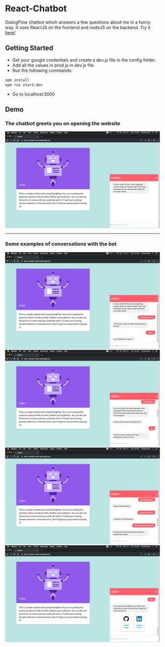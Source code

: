 # React-Chatbot
DialogFlow chatbot which answers a few questions about me in a funny way.
It uses ReactJS on the frontend and nodeJS on the backend.
Try it [here!](https://chatbot-react.herokuapp.com/)

## Getting Started
- Get your google credentials and create a dev.js file in the config folder.
- Add all the values in prod.js in dev.js file.
- Run the following commands:
```
npm install
npm run start:dev
```
- Go to localhost:5000


## Demo
### The chatbot greets you on opening the website
![greeting message](./screenshots/1.png)

---

### Some examples of conversations with the bot
![conversation demo](./screenshots/2.png)
![conversation demo](./screenshots/3.png)
![conversation demo](./screenshots/4.png)
![conversation demo](./screenshots/5.png)


